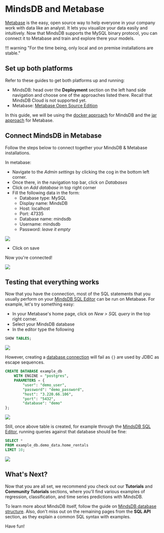 # MindsDB and Metabase

[Metabase](https://www.metabase.com/) is the easy, open source way to help everyone in your company work with data like an analyst. It lets you visualize your data easily and intuitively. Now that MindsDB supports the MySQL binary protocol, you can connect it to Metabase and train and explore there your models.

!!! warning "For the time being, only local and on premise installations are stable." 

## Set up both platforms

Refer to these guides to get both platforms up and running:

- MindsDB: head over the **Deployment** section on the left hand side navigation and choose one of the approaches listed there. Recall that MindsDB Cloud is not supported yet.  
- Metabase: [Metabase Open Source Edition](https://www.metabase.com/start/oss/)

In this guide, we will be using the [docker approach](/setup/self-hosted/docker/) for MindsDB and the [jar approach](https://www.metabase.com/docs/latest/installation-and-operation/running-the-metabase-jar-file.html) for Metabase.

## Connect MindsDB in Metabase

Follow the steps below to connect together your MindsDB & Metabase installations.

In metabase: 

- Navigate to the *Admin settings* by clicking the cog in the bottom left corner.  
- Once there, in the navigation top bar, click on *Databases*  
- Click on *Add database* in top right corner  
- Fill the following data in the form:  
    - Database type: MySQL  
    - Display name: MindsDB    
    - Host: localhost  
    - Port: 47335  
    - Database name: mindsdb  
    - Username: mindsdb  
    - Password: *leave it empty*  

<img src="/assets/metabase_add_database.png" />

- Click on save

Now you're connected!

<img src="/assets/metabase_connected.png" />

## Testing that everything works

Now that you have the connection, most of the SQL statements that you usually perform on your [MindsDB SQL Editor](/connect/mindsdb_editor/) can be run on Metabase. For example, let's try something easy:

- In your Metabase's home page, click on *New > SQL query* in the top right corner.  
- Select your MindsDB database
- In the editor type the following

```sql
SHOW TABLES;
```

<img src="/assets/metabase_run_query_show_tables.png" />


However, creating a [database connection](sql/tutorials/home-rentals/#connecting-the-data) will fail as `{}` are used by JDBC as escape sequences.

```sql
CREATE DATABASE example_db
    WITH ENGINE = "postgres",
    PARAMETERS = {
        "user": "demo_user",
        "password": "demo_password",
        "host": "3.220.66.106",
        "port": "5432",
        "database": "demo"
};
```

<img src="/assets/metabase_run_query_failure.png" />


Still, once above table is created, for example through the [MindsDB SQL Editor](/connect/mindsdb_editor/), running queries against that database should be fine:

```sql
SELECT * 
FROM example_db.demo_data.home_rentals 
LIMIT 10;
```


<img src="/assets/metabase_run_query_home_rentals.png" />

## What's Next?

Now that you are all set, we recommend you check out our **Tutorials** and **Community Tutorials** sections, where you'll find various examples of regression, classification, and time series predictions with MindsDB.

To learn more about MindsDB itself, follow the guide on [MindsDB database structure](/sql/table-structure/). Also, don't miss out on the remaining pages from the **SQL API** section, as they explain a common SQL syntax with examples.

Have fun!
